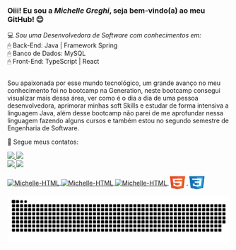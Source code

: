 ### Oiii! Eu sou a *Michelle Greghi*, seja bem-vindo(a) ao meu GitHub! 😊

💻 *Sou uma Desenvolvedora de Software com conhecimentos em:*<br>
🖱 Back-End: Java | Framework Spring <br>
🖱 Banco de Dados: MySQL <br>
🖱 Front-End: TypeScript | React <br><br>

Sou apaixonada por esse mundo tecnológico, um grande avanço no meu conhecimento foi no bootcamp na Generation, neste bootcamp consegui visualizar mais dessa área, ver como é o dia a dia de uma pessoa desenvolvedora, aprimorar minhas soft Skills e estudar de forma intensiva a linguagem Java, além desse bootcamp não parei de me aprofundar nessa linguagem fazendo alguns cursos e também estou no segundo semestre de Engenharia de Software.

📱 Segue meus contatos:<br>

 <div>
  <a href="mailto:michelle.neves23@gmail.com"><img src=	https://img.shields.io/badge/Gmail-D14836?style=for-the-badge&logo=gmail&logoColor=white</a>
    <a href="https://www.linkedin.com/in/michelle-neves-vom-stein-greghi-6a1058223" target="_blank"><img src="https://img.shields.io/badge/-LinkedIn-%230077B5?style=for-the-badge&logo=linkedin&logoColor=white" target="_blank"></a> 
 </div>



<div>
  <a href="https://github.com/MichelleGreghi">
  <img height="180em" src="https://github-readme-stats.vercel.app/api?username=MichelleGreghi&show_icons=true&theme=synthwave&include_all_commits=true&count_private=true"/>
  <img height="180em" src="https://github-readme-stats.vercel.app/api/top-langs/?username=MichelleGreghi&layout=compact&langs_count=7&theme=synthwave"/>
</div>

  
<div style="display: inline_block"><br>
 
 <img align="center" alt="Michelle-HTML" height="30" width="40" src="https://cdn.jsdelivr.net/gh/devicons/devicon/icons/java/java-original-wordmark.svg" />  
  <img align="center" alt="Michelle-HTML" height="30" width="40" 
src="https://cdn.jsdelivr.net/gh/devicons/devicon/icons/spring/spring-original-wordmark.svg" />
  <img align="center" alt="Michelle-HTML" height="30" width="40" 
src="https://cdn.jsdelivr.net/gh/devicons/devicon/icons/mysql/mysql-original-wordmark.svg" />    
 <img align="center" alt="Michelle-HTML" height="30" width="40" src="https://raw.githubusercontent.com/devicons/devicon/master/icons/html5/html5-original.svg">
  <img align="center" alt="Michelle-CSS" height="30" width="40" src="https://raw.githubusercontent.com/devicons/devicon/master/icons/css3/css3-original.svg">
 </div>
 
 ![Snake animation](https://github.com/MichelleGreghi/MichelleGreghi/blob/output/github-contribution-grid-snake.svg)
